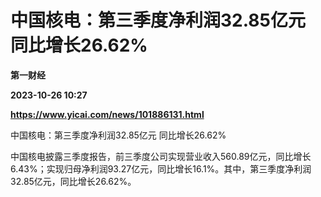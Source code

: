 # 中国核电：第三季度净利润32.85亿元 同比增长26.62%
**第一财经**

**2023-10-26 10:27**

**https://www.yicai.com/news/101886131.html**

中国核电：第三季度净利润32.85亿元 同比增长26.62%

中国核电披露三季度报告，前三季度公司实现营业收入560.89亿元，同比增长6.43%；实现归母净利润93.27亿元，同比增长16.1%。其中，第三季度净利润32.85亿元，同比增长26.62%。